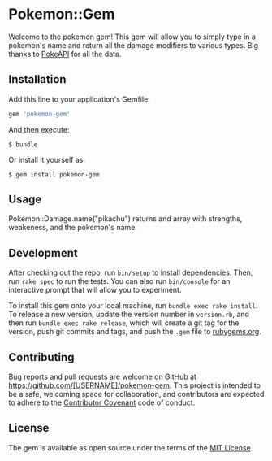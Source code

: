 # Pokemon::Gem

Welcome to the pokemon gem! This gem will allow you to simply type in a pokemon's name and return all the damage modifiers to various types. Big thanks to [PokeAPI](https://www.pokeapi.co) for all the data.

## Installation

Add this line to your application's Gemfile:

```ruby
gem 'pokemon-gem'
```

And then execute:

    $ bundle

Or install it yourself as:

    $ gem install pokemon-gem

## Usage

Pokemon::Damage.name("pikachu") returns and array with strengths, weakeness, and the pokemon's name.

## Development

After checking out the repo, run `bin/setup` to install dependencies. Then, run `rake spec` to run the tests. You can also run `bin/console` for an interactive prompt that will allow you to experiment.

To install this gem onto your local machine, run `bundle exec rake install`. To release a new version, update the version number in `version.rb`, and then run `bundle exec rake release`, which will create a git tag for the version, push git commits and tags, and push the `.gem` file to [rubygems.org](https://rubygems.org).

## Contributing

Bug reports and pull requests are welcome on GitHub at https://github.com/[USERNAME]/pokemon-gem. This project is intended to be a safe, welcoming space for collaboration, and contributors are expected to adhere to the [Contributor Covenant](http://contributor-covenant.org) code of conduct.


## License

The gem is available as open source under the terms of the [MIT License](http://opensource.org/licenses/MIT).


